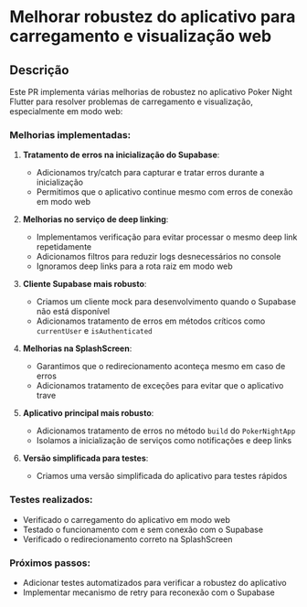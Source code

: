 # Melhorar robustez do aplicativo para carregamento e visualização web

## Descrição

Este PR implementa várias melhorias de robustez no aplicativo Poker Night Flutter para resolver problemas de carregamento e visualização, especialmente em modo web:

### Melhorias implementadas:

1. **Tratamento de erros na inicialização do Supabase**:
   - Adicionamos try/catch para capturar e tratar erros durante a inicialização
   - Permitimos que o aplicativo continue mesmo com erros de conexão em modo web

2. **Melhorias no serviço de deep linking**:
   - Implementamos verificação para evitar processar o mesmo deep link repetidamente
   - Adicionamos filtros para reduzir logs desnecessários no console
   - Ignoramos deep links para a rota raiz em modo web

3. **Cliente Supabase mais robusto**:
   - Criamos um cliente mock para desenvolvimento quando o Supabase não está disponível
   - Adicionamos tratamento de erros em métodos críticos como `currentUser` e `isAuthenticated`

4. **Melhorias na SplashScreen**:
   - Garantimos que o redirecionamento aconteça mesmo em caso de erros
   - Adicionamos tratamento de exceções para evitar que o aplicativo trave

5. **Aplicativo principal mais robusto**:
   - Adicionamos tratamento de erros no método `build` do `PokerNightApp`
   - Isolamos a inicialização de serviços como notificações e deep links

6. **Versão simplificada para testes**:
   - Criamos uma versão simplificada do aplicativo para testes rápidos

### Testes realizados:
- Verificado o carregamento do aplicativo em modo web
- Testado o funcionamento com e sem conexão com o Supabase
- Verificado o redirecionamento correto na SplashScreen

### Próximos passos:
- Adicionar testes automatizados para verificar a robustez do aplicativo
- Implementar mecanismo de retry para reconexão com o Supabase
